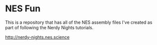 # NES Fun

This is a repository that has all of the NES assembly files I've created as part of following the Nerdy Nights tutorials.

<http://nerdy-nights.nes.science>

